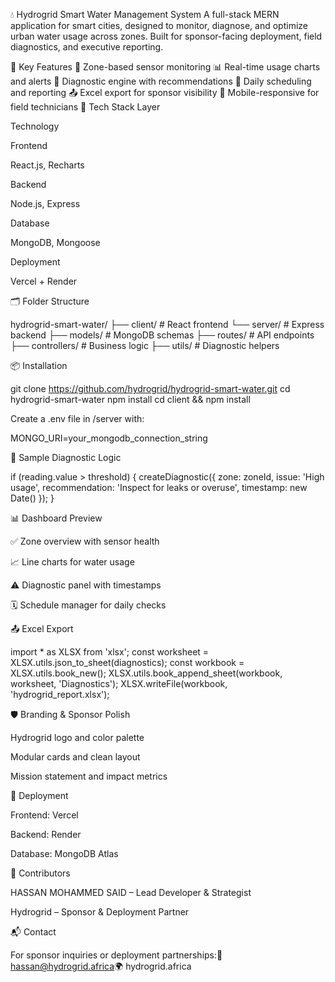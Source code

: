 💧 Hydrogrid Smart Water Management System
A full-stack MERN application for smart cities, designed to monitor, diagnose, and optimize urban water usage across zones. Built for sponsor-facing deployment, field diagnostics, and executive reporting.

🚀 Key Features
📍 Zone-based sensor monitoring
📊 Real-time usage charts and alerts
🧠 Diagnostic engine with recommendations
📅 Daily scheduling and reporting
📤 Excel export for sponsor visibility
📱 Mobile-responsive for field technicians
🧱 Tech Stack
Layer

Technology

Frontend

React.js, Recharts

Backend

Node.js, Express

Database

MongoDB, Mongoose

Deployment

Vercel + Render

🗂️ Folder Structure

hydrogrid-smart-water/ ├── client/ # React frontend └── server/ # Express backend ├── models/ # MongoDB schemas ├── routes/ # API endpoints ├── controllers/ # Business logic ├── utils/ # Diagnostic helpers

📦 Installation

git clone https://github.com/hydrogrid/hydrogrid-smart-water.git cd hydrogrid-smart-water npm install cd client && npm install

Create a .env file in /server with:

MONGO_URI=your_mongodb_connection_string

🧪 Sample Diagnostic Logic

if (reading.value > threshold) { createDiagnostic({ zone: zoneId, issue: 'High usage', recommendation: 'Inspect for leaks or overuse', timestamp: new Date() }); }

📊 Dashboard Preview

✅ Zone overview with sensor health

📈 Line charts for water usage

⚠️ Diagnostic panel with timestamps

🗓️ Schedule manager for daily checks

📤 Excel Export

import * as XLSX from 'xlsx'; const worksheet = XLSX.utils.json_to_sheet(diagnostics); const workbook = XLSX.utils.book_new(); XLSX.utils.book_append_sheet(workbook, worksheet, 'Diagnostics'); XLSX.writeFile(workbook, 'hydrogrid_report.xlsx');

🛡️ Branding & Sponsor Polish

Hydrogrid logo and color palette

Modular cards and clean layout

Mission statement and impact metrics

📍 Deployment

Frontend: Vercel

Backend: Render

Database: MongoDB Atlas

🤝 Contributors

HASSAN MOHAMMED SAID – Lead Developer & Strategist

Hydrogrid – Sponsor & Deployment Partner

📬 Contact

For sponsor inquiries or deployment partnerships:📧 hassan@hydrogrid.africa🌍 hydrogrid.africa

